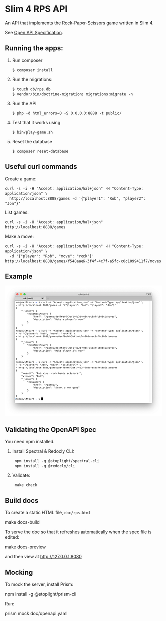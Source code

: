 # Slim 4 RPS API

An API that implements the Rock-Paper-Scissors game written in Slim 4.

See [Open API Specification](https://akrabat.com/stuff/rps.html).

## Running the apps:

1. Run composer

       $ composer install

2. Run the migrations:

       $ touch db/rps.db
       $ vendor/bin/doctrine-migrations migrations:migrate -n

3. Run the API

       $ php -d html_errors=0 -S 0.0.0.0:8888 -t public/

4. Test that it works using

       $ bin/play-game.sh

5. Reset the database

       $ composer reset-database

## Useful curl commands

Create a game:

    curl -s -i -H "Accept: application/hal+json" -H "Content-Type: application/json" \
      http://localhost:8888/games -d '{"player1": "Rob", "player2": "Jon"}'

List games:

    curl -s -i -H "Accept: application/hal+json" http://localhost:8888/games

Make a move:

    curl -s -i -H "Accept: application/hal+json" -H "Content-Type: application/json" \
      -d '{"player": "Rob", "move": "rock"}' http://localhost:8888/games/f548aae6-3f4f-4c7f-a5fc-c0c1099411f7/moves


## Example

![Screenshot of Terminal showing curl playing the RPA game ](https://raw.githubusercontent.com/akrabat/slim4-rps-api/master/doc/slim4-api-rps-example.png)


## Validating the OpenAPI Spec

You need npm installed.

1. Install Spectral & Redocly CLI:
   
        npm install -g @stoplight/spectral-cli
        npm install -g @redocly/cli

2. Validate:

        make check


## Build docs

To create a static HTML file, `doc/rps.html`

   make docs-build


To serve the doc so that it refreshes automatically when the spec file is edited:

   make docs-preview

and then view at http://127.0.0.1:8080


## Mocking

To mock the server, install Prism:

   npm install -g @stoplight/prism-cli
   
Run:

   prism mock doc/openapi.yaml 

